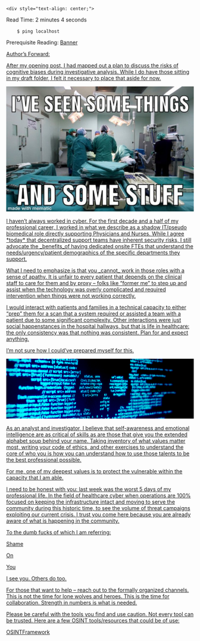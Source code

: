 <article class="post detailed">  
    
    <div style="text-align: center;">

<p>Read Time: 2 minutes 4 seconds</p>
      
        $ ping localhost
  
  <div style="text-align: left;">
<p>Prerequisite Reading: <a href="https://chmodrwx.io/banner/" title="Banner">Banner</p>

<p>Author’s Forward:</p>

<p>After my <a href="https://chmodrwx.io/$-grep-E-'cognitive-bias'/" title="opening post">opening post, I had mapped out a plan to discuss the risks of cognitive biases during investigative analysis. While I do have those sitting in my draft folder, I felt it necessary to place that aside for now.</p>

<center><img src="/images/SeenThingsMeme.jpg"></center>

<p>I haven’t always worked in cyber. For the first decade and a half of my professional career, I worked in what we describe as a <a href="https://www.techopedia.com/definition/28621/shadow-it" title="shadow IT">shadow IT/pseudo biomedical role directly supporting Physicians and Nurses. While I agree *today* that decentralized support teams have inherent security risks, I still advocate the _benefits_of having dedicated onsite FTEs that understand the needs/urgency/patient demographics of the specific departments they support.</p>

<p>What I need to emphasize is that you _cannot_ work in those roles with a sense of apathy. It is unfair to every patient that depends on the clinical staff to care for them and by proxy – folks like “former me” to step up and assist when the technology was overly complicated and required intervention when things were not working correctly.</p>

<p>I would interact with patients and families in a technical capacity to either “prep” them for a scan that a system required or assisted a team with a patient due to some significant complexity. Other interactions were just social happenstances in the hospital hallways, but that is life in healthcare: the only consistency was that nothing was consistent. Plan for and expect anything.</p>

<p>I’m not sure how I could’ve prepared myself for this.</p>

<center><img src="/images/skullcodebanner.png"></center>

<p>As an analyst and investigator, I believe that self-awareness and emotional intelligence are as critical of skills as are those that give you the extended alphabet soup behind your name. Taking inventory of what values matter most, writing your <a href="https://prsay.prsa.org/2018/03/26/what-is-your-personal-code-of-conduct/" title="code of ethics">code of ethics, and other exercises to understand the core of who you is how you can understand how to use those talents to be the best professional possible.</p>

<p>For me, one of my deepest values is to protect the vulnerable within the capacity that I am able.</p>

<p>I need to be honest with you: last week was the worst 5 days of my professional life. In the field of healthcare cyber when operations are 100% focused on keeping the infrastructure intact and moving to serve the community during this historic time, to see the volume of threat campaigns exploiting our current crisis. I trust you come here because you are already aware of what is happening in the community.</p>

<p>To the dumb fucks of which I am referring:</p>

<p><a href="https://otx.alienvault.com/browse/pulses?q=tag:covid%20" title="Shame">Shame</p>

<p><a href="https://thugcrowd.com/covid-19/" title="On">On</p>

<p><a href="https://otx.alienvault.com/pulse/5e7913b232c26fa54ea031f5" title="You">You</p>

<p>I see you. Others do too.</p>

<p>For those that want to help – reach out to the <a href="https://www.forbes.com/sites/daveywinder/2020/03/23/meet-the-volunteer-covid-19-cyber-fighters-helping-healthcare-fight-the-hackers/" title="formally organized channels.">formally organized channels. This is not the time for lone wolves and heroes. This is the time for collaboration. Strength in numbers is what is needed.</p>

<p>Please be careful with the tools you find and use caution. Not every tool <a href="https://keyfindings.blog/2020/03/23/be-careful-what-you-osint-with/" title="can be trusted.">can be trusted. Here are a few OSINT tools/resources that could be of use:</p>


<p><a href="https://osintframework.com/" title="OSINTFramework">OSINTFramework</p>

<p><a href="https://start.me/p/b5Aow7/asint_collection" title="ASINT Collection”>ASINT Collection</p>

<p><a href="https://docs.google.com/document/d/1BfLPJpRtyq4RFtHJoNpvWQjmGnyVkfE2HYoICKOGguA/edit#heading=h.po9n93ahppok" title="Bellingcat’s Online Investigation Toolkit”>Bellingcat’s Online Investigation Toolkit</p>

<p><a href="https://www.osinttechniques.com/osint-tools.html" title="OSINT Tools”>OSINT Tools</p>

<p>I’ll see you on the battleground – maybe. I do like my socks.</p>

<center><img src="/images/OITNBwink.gif"></center>
